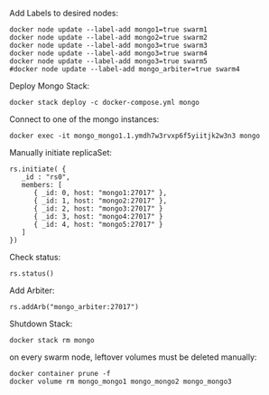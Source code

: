 
Add Labels to desired nodes:
```
docker node update --label-add mongo1=true swarm1
docker node update --label-add mongo2=true swarm2
docker node update --label-add mongo3=true swarm3
docker node update --label-add mongo3=true swarm4
docker node update --label-add mongo3=true swarm5
#docker node update --label-add mongo_arbiter=true swarm4
```

Deploy Mongo Stack:
```
docker stack deploy -c docker-compose.yml mongo
```

Connect to one of the mongo instances:
```
docker exec -it mongo_mongo1.1.ymdh7w3rvxp6f5yiitjk2w3n3 mongo
```

Manually initiate replicaSet:
```
rs.initiate( {
   _id : "rs0",
   members: [
      { _id: 0, host: "mongo1:27017" },
      { _id: 1, host: "mongo2:27017" },
      { _id: 2, host: "mongo3:27017" }
      { _id: 3, host: "mongo4:27017" }
      { _id: 4, host: "mongo5:27017" }      
   ]
})
```
Check status:
```
rs.status()
```

Add Arbiter:
```
rs.addArb("mongo_arbiter:27017")
```

Shutdown Stack:
```
docker stack rm mongo
```
on every swarm node, leftover volumes must be deleted manually:
```
docker container prune -f
docker volume rm mongo_mongo1 mongo_mongo2 mongo_mongo3
```
